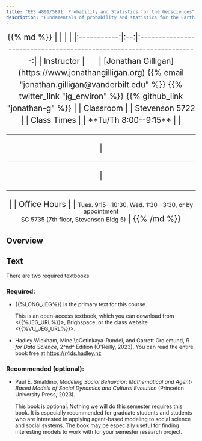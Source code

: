 ```yaml
---
title: "EES 4891/5891: Probability and Statistics for the Geosciences"
description: "Fundamentals of probability and statistics for the Earth & Envirommental Sciences, with applications in R. Probability distributions, descriptive statistics, statistical testing, regression analysis, elements of time-series analysis and multivariate statistics, principal components analysis, reproducible research methods, principles of statistical computing using R. Familiarity with calculus and linear algebra is assumed."
---
```



<center style="font-size:150%;line-height:150%;">
{{% md %}}
|             |     |                                                                     |
|:-----------:|:--:|:-------------------------------------------------------------------:|
| Instructor | <span style="margin-left:20px;">&nbsp;</span> | [Jonathan Gilligan](https://www.jonathangilligan.org) {{% email "jonathan.gilligan@vanderbilt.edu" %}} {{% twitter_link "jg_environ" %}} {{% github_link "jonathan-g" %}} |
| Classroom   |     | Stevenson 5722   |   
| Class Times      |     | **Tu/Th 8:00--9:15** |
| <hr style="border-top-color:black;"/> | <hr style="border-top-color:black;"/> | <hr style="border-top-color:black;"/> |
| Office Hours |   | <span style="font-size:75%;line-height:50%;">Tues. 9:15--10:30, Wed. 1:30--3:30, or by appointment<br/>SC 5735 (7th floor, Stevenson Bldg 5)</span> |
{{% /md %}}
</center>

## Overview


## Text

There are two required textbooks:

### Required: 

* {{%LONG_JEG%}}
  is the primary text for this course. 
  
  This is an open-access textbook, which you can download from 
  <{{%JEG_URL%}}>, Brighspace, or the class website
  <{{%VU_JEG_URL%}}>.

* Hadley Wickham, Mine \cCetinkaya-Rundel, and Garrett Grolemund, 
  _R for Data Science_, 2^nd^ Edition (O'Reilly, 2023).
  You can read the entire book free at <https://r4ds.hadley.nz>


### Recommended (optional):

* Paul E. Smaldino, _Modeling Social Behavcior: Mathematical and Agent-Based Models of Social Dynamics and Cultural Evolution_
  (Princeton University Press, 2023).
  
  This book is optional. Nothing we will do this semester requires this book.
  It is especially recommended for graduate students and students who are interested in applying agent-based modeling to 
  social science and social systems. The book may be especially useful for finding interesting models to work with for 
  your semester research project.
